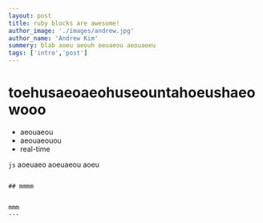 ```yaml
---
layout: post
title: ruby blocks are awesome!
author_image: './images/andrew.jpg'
author_name: 'Andrew Kim'
summery: blab aoeu aeouh oeuaeou aeouaoeu
tags: ['intro','post']
---
```


# toehusaeoaeohuseountahoeushaeowooo

* aeouaeou
* aeouaeouou
* real-time

```js```
    aoeuaeo
    aoeuaeou
    aoeu
```

## mmmm


mmm
---

